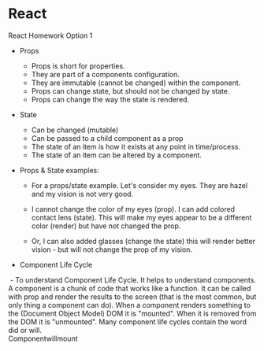 # React
React Homework Option 1


- Props
  - Props is short for properties.
  - They are part of a components configuration.
  - They are immutable (cannot be changed) within the component.
  - Props can change state, but should not be changed by state.
  - Props can change the way the state is rendered.

- State
  - Can be changed (mutable)
  - Can be passed to a child component as a prop
  - The state of an item is how it exists at any point in time/process.
  - The state of an item can be altered by a component.


- Props & State examples:

  - For a props/state example.  Let's consider my eyes.  They are hazel and my vision is not very good.

  - I cannot change the color of my eyes (prop).  I can add colored contact lens (state).  This will make my eyes appear to be a different color (render) but have not changed the prop.

  - Or, I can also added glasses (change the state) this will render better vision - but will not change the prop of my vision.
  


- Component Life Cycle

  - To understand Component Life Cycle.  It helps to understand components.  A component is a chunk of code that works like a function.  It can be called with prop and render the results to the screen (that is the most common, but only thing a component can do).  When a component renders something to the (Document Object Model) DOM it is "mounted".  When it is removed from the DOM it is "unmounted".  Many component life cycles contain the word did or will.  
  Componentwillmount 
  
  





